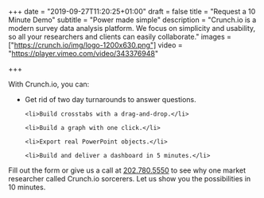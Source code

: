 +++
date = "2019-09-27T11:20:25+01:00"
draft = false
title = "Request a 10 Minute Demo"
subtitle = "Power made simple"
description = "Crunch.io is a modern survey data analysis platform. We focus on simplicity and usability, so all your researchers and clients can easily collaborate."
images = ["https://crunch.io/img/logo-1200x630.png"]
video = "https://player.vimeo.com/video/343376948"

+++

With Crunch.io, you can:

<ul class="marketing-list" style="margin-left: 10px;">
    <li>Get rid of two day turnarounds to answer questions.</li>

    <li>Build crosstabs with a drag-and-drop.</li>

    <li>Build a graph with one click.</li>

    <li>Export real PowerPoint objects.</li>

    <li>Build and deliver a dashboard in 5 minutes.</li>
</ul>

Fill out the form or give us a call at <a href="tel:202-780-5550">202.780.5550</a> to see why one market researcher called Crunch.io sorcerers. Let us show you the possibilities in 10 minutes.
